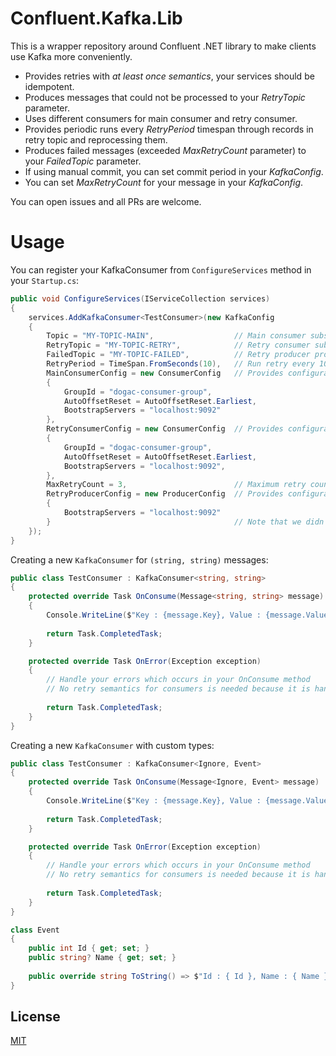 # Confluent.Kafka.Lib

This is a wrapper repository around Confluent .NET library to make clients use Kafka more conveniently.

* Provides retries with *at least once semantics*, your services should be idempotent.
* Produces messages that could not be processed to your *RetryTopic* parameter.
* Uses different consumers for main consumer and retry consumer.
* Provides periodic runs every *RetryPeriod* timespan through records in retry topic and reprocessing them.
* Produces failed messages (exceeded *MaxRetryCount* parameter) to your *FailedTopic* parameter.
* If using manual commit, you can set commit period in your *KafkaConfig*.
* You can set *MaxRetryCount* for your message in your *KafkaConfig*.

You can open issues and all PRs are welcome.

# Usage

You can register your KafkaConsumer from `ConfigureServices` method in your `Startup.cs`:

``` cs
public void ConfigureServices(IServiceCollection services)
{
    services.AddKafkaConsumer<TestConsumer>(new KafkaConfig
    {
        Topic = "MY-TOPIC-MAIN",                  // Main consumer subscribes to this topic
        RetryTopic = "MY-TOPIC-RETRY",            // Retry consumer subscribes to this topic
        FailedTopic = "MY-TOPIC-FAILED",          // Retry producer produces to this topic if message processing is eventually failed
        RetryPeriod = TimeSpan.FromSeconds(10),   // Run retry every 10 seconds
        MainConsumerConfig = new ConsumerConfig   // Provides configuration for your main consumer
        {
            GroupId = "dogac-consumer-group",
            AutoOffsetReset = AutoOffsetReset.Earliest,
            BootstrapServers = "localhost:9092"
        },
        RetryConsumerConfig = new ConsumerConfig  // Provides configuration for your retry consumer
        {
            GroupId = "dogac-consumer-group",
            AutoOffsetReset = AutoOffsetReset.Earliest,
            BootstrapServers = "localhost:9092",
        },
        MaxRetryCount = 3,                        // Maximum retry count for re-processing records.
        RetryProducerConfig = new ProducerConfig  // Provides configuration for your producer that produces to main and retry topics
        {
            BootstrapServers = "localhost:9092"
        }                                         // Note that we didn't set commit period because by default consumer config enables auto-commit
    });
}
```

Creating a new `KafkaConsumer` for `(string, string)` messages:

``` cs
public class TestConsumer : KafkaConsumer<string, string>                   // Default is UTF8 Serialization
{
    protected override Task OnConsume(Message<string, string> message)
    {
        Console.WriteLine($"Key : {message.Key}, Value : {message.Value}");
        
        return Task.CompletedTask;
    }

    protected override Task OnError(Exception exception)
    {
        // Handle your errors which occurs in your OnConsume method
        // No retry semantics for consumers is needed because it is handled in base KafkaConsumer
        
        return Task.CompletedTask;
    }
}
```

Creating a new `KafkaConsumer` with custom types:

``` cs
public class TestConsumer : KafkaConsumer<Ignore, Event>                     // JSON serialization
{
    protected override Task OnConsume(Message<Ignore, Event> message)        // Ignore keys
    {
        Console.WriteLine($"Key : {message.Key}, Value : {message.Value}");  // .Value will print Event
        
        return Task.CompletedTask;
    }

    protected override Task OnError(Exception exception)
    {
        // Handle your errors which occurs in your OnConsume method
        // No retry semantics for consumers is needed because it is handled in base KafkaConsumer
        
        return Task.CompletedTask;
    }
}

class Event
{
    public int Id { get; set; }
    public string? Name { get; set; }
    
    public override string ToString() => $"Id : { Id }, Name : { Name }";
}
```

## License
[MIT](https://choosealicense.com/licenses/mit/)
